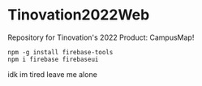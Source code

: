 # Tinovation2022Web

Repository for Tinovation's 2022 Product: CampusMap!


```
npm -g install firebase-tools
npm i firebase firebaseui
```
idk im tired leave me alone
